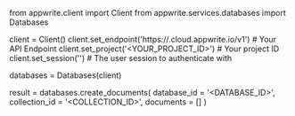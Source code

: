 from appwrite.client import Client
from appwrite.services.databases import Databases

client = Client()
client.set_endpoint('https://<REGION>.cloud.appwrite.io/v1') # Your API Endpoint
client.set_project('<YOUR_PROJECT_ID>') # Your project ID
client.set_session('') # The user session to authenticate with

databases = Databases(client)

result = databases.create_documents(
    database_id = '<DATABASE_ID>',
    collection_id = '<COLLECTION_ID>',
    documents = []
)
